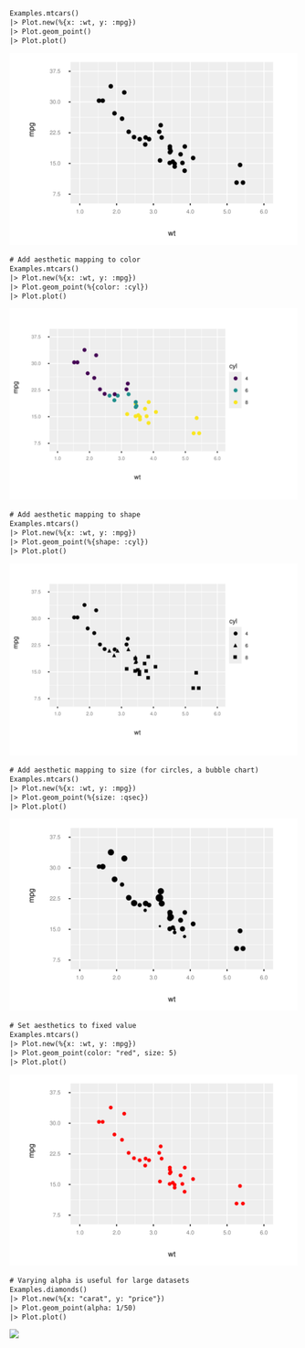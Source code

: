 ```
Examples.mtcars()
|> Plot.new(%{x: :wt, y: :mpg})
|> Plot.geom_point()
|> Plot.plot()

```
![](assets/geom_point_1.svg)
```
# Add aesthetic mapping to color
Examples.mtcars()
|> Plot.new(%{x: :wt, y: :mpg})
|> Plot.geom_point(%{color: :cyl})
|> Plot.plot()

```
![](assets/geom_point_2.svg)
```
# Add aesthetic mapping to shape
Examples.mtcars()
|> Plot.new(%{x: :wt, y: :mpg})
|> Plot.geom_point(%{shape: :cyl})
|> Plot.plot()

```
![](assets/geom_point_3.svg)
```
# Add aesthetic mapping to size (for circles, a bubble chart)
Examples.mtcars()
|> Plot.new(%{x: :wt, y: :mpg})
|> Plot.geom_point(%{size: :qsec})
|> Plot.plot()

```
![](assets/geom_point_4.svg)
```
# Set aesthetics to fixed value
Examples.mtcars()
|> Plot.new(%{x: :wt, y: :mpg})
|> Plot.geom_point(color: "red", size: 5)
|> Plot.plot()

```
![](assets/geom_point_5.svg)
```
# Varying alpha is useful for large datasets
Examples.diamonds()
|> Plot.new(%{x: "carat", y: "price"})
|> Plot.geom_point(alpha: 1/50)
|> Plot.plot()

```
![](assets/geom_point_6.svg)
